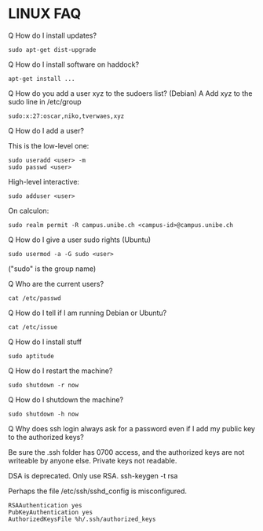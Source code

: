 
# LINUX FAQ

Q How do I install updates?

	sudo apt-get dist-upgrade

Q How do I install software on haddock?

	apt-get install ...

Q How do you add a user xyz to the sudoers list? (Debian)
A Add xyz to the sudo line in /etc/group

	sudo:x:27:oscar,niko,tverwaes,xyz

Q How do I add a user?

This is the low-level one:

	sudo useradd <user> -m
	sudo passwd <user>

High-level interactive:

	sudo adduser <user>

On calculon:

	sudo realm permit -R campus.unibe.ch <campus-id>@campus.unibe.ch

Q How do I give a user sudo rights (Ubuntu)

	sudo usermod -a -G sudo <user>

("sudo" is the group name)

Q Who are the current users?

	cat /etc/passwd

Q How do I tell if I am running Debian or Ubuntu?

	cat /etc/issue

Q How do I install stuff

	sudo aptitude

Q How do I restart the machine?

	sudo shutdown -r now

Q How do I shutdown the machine?

	sudo shutdown -h now

Q Why does ssh login always ask for a password even if I add my public key to the authorized keys?

Be sure the .ssh folder has 0700 access, and the authorized keys are not writeable by anyone else. Private keys not readable.

DSA is deprecated. Only use RSA. 
	ssh-keygen -t rsa

Perhaps the file /etc/ssh/sshd_config is misconfigured.

	RSAAuthentication yes
	PubKeyAuthentication yes
	AuthorizedKeysFile %h/.ssh/authorized_keys

